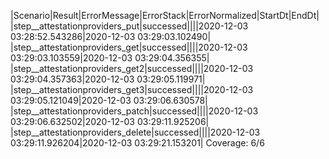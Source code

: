 |Scenario|Result|ErrorMessage|ErrorStack|ErrorNormalized|StartDt|EndDt|
|step__attestationproviders_put|successed||||2020-12-03 03:28:52.543286|2020-12-03 03:29:03.102490|
|step__attestationproviders_get|successed||||2020-12-03 03:29:03.103559|2020-12-03 03:29:04.356355|
|step__attestationproviders_get2|successed||||2020-12-03 03:29:04.357363|2020-12-03 03:29:05.119971|
|step__attestationproviders_get3|successed||||2020-12-03 03:29:05.121049|2020-12-03 03:29:06.630578|
|step__attestationproviders_patch|successed||||2020-12-03 03:29:06.632502|2020-12-03 03:29:11.925206|
|step__attestationproviders_delete|successed||||2020-12-03 03:29:11.926204|2020-12-03 03:29:21.153201|
Coverage: 6/6
